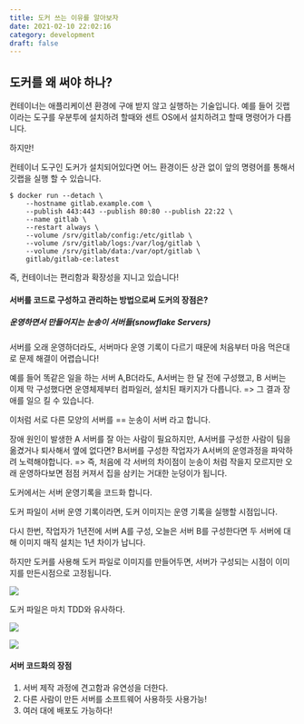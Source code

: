 ```yaml
---
title: 도커 쓰는 이유를 알아보자
date: 2021-02-10 22:02:16
category: development
draft: false
---
```


## 도커를 왜 써야 하나?

컨테이너는 애플리케이션 환경에 구애 받지 않고 실행하는 기술입니다. 예를 들어 깃랩이라는 도구를 우분투에 설치하려 할때와 센트 OS에서 설치하려고 할때 명령어가 다릅니다.

하지만!

컨테이너 도구인 도커가 설치되어있다면 어느 환경이든 상관 없이 앞의 명령어를 통해서 깃랩을 실행 할 수 있습니다.

```
$ docker run --detach \
    --hostname gitlab.example.com \
    --publish 443:443 --publish 80:80 --publish 22:22 \
    --name gitlab \
    --restart always \
    --volume /srv/gitlab/config:/etc/gitlab \
    --volume /srv/gitlab/logs:/var/log/gitlab \
    --volume /srv/gitlab/data:/var/opt/gitlab \
    gitlab/gitlab-ce:latest
```

즉, 컨테이너는 편리함과 확장성을 지니고 있습니다!

#### 서버를 코드로 구성하고 관리하는 방법으로써 도커의 장점은?

##### 운영하면서 만들어지는 눈송이 서버들(snowflake Servers)

서버를 오래 운영하더라도, 서버마다 운영 기록이 다르기 때문에 처음부터 마음 먹은대로 문제 해결이 어렵습니다!

예를 들어 똑같은 일을 하는 서버 A,B더라도, A서버는 한 달 전에 구성했고, B 서버는 이제 막 구성했다면 운영체제부터 컴파일러, 설치된 패키지가 다릅니다. => 그 결과 장애를 일으 킬 수 있습니다.

이처럼 서로 다른 모양의 서버를 == 눈송이 서버 라고 합니다.

장애 원인이 발생한 A 서버를 잘 아는 사람이 필요하지만, A서버를 구성한 사람이 팀을 옮겼거나 퇴사해서 옆에 없다면? B서버를 구성한 작업자가 A서버의 운영과정을 파악하려 노력해야합니다. => 즉, 처음에 각 서버의 차이점이 눈송이 처럼 작을지 모르지만 오래 운영하다보면 점점 커져서 집을 삼키는 거대한 눈덩이가 됩니다.

도커에서는 서버 운영기록을 코드화 합니다.

도커 파일이 서버 운영 기록이라면, 도커 이미지는 운영 기록을 실행할 시점입니다.

다시 한번, 작업자가 1년전에 서버 A를 구성, 오늘은 서버 B를 구성한다면 두 서버에 대해 이미지 매직 설치는 1년 차이가 납니다.

하지만 도커를 사용해 도커 파일로 이미지를 만들어두면, 서버가 구성되는 시점이 이미지를 만든시점으로 고정됩니다.

![](https://d2uleea4buiacg.cloudfront.net/files/fda/fda75bc98a7a5f0dcd4a546e5454f15a7ef42972be5220b58045509b428a39d0.m.png)

도커 파일은 마치 TDD와 유사하다.

![](https://d2uleea4buiacg.cloudfront.net/files/cdf/cdf3ae0a6ca574c036ba35e3957f100d7d77bb6e4eed91ccb065838441188266.m.png)

![](https://d2uleea4buiacg.cloudfront.net/files/548/54855bc2f1cbd3143832027cbbe7e651cee964e8ac83a9d86e93b75c06bccb06.m.png)

#### 서버 코드화의 장점

1. 서버 제작 과정에 견고함과 유연성을 더한다.
2. 다른 사람이 만든 서버를 소프트웨어 사용하듯 사용가능!
3. 여러 대에 배포도 가능하다!
